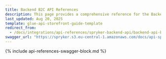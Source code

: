 ```yaml
---
title: Backend B2C API References
description: This page provides a comprehensive reference for the Backend API endpoints present in the Spryker B2C demo Shop by default with the corresponding parameters and data formats.
last_updated: Aug 20, 2025
template: glue-api-storefront-guide-template
redirect_from:
  - /docs/integrations/api-references/spryker-backend-api/backend-api-b2c-demo-shop-reference.html
swagger_url: "https://spryker.s3.eu-central-1.amazonaws.com/docs/api-specs/b2c_backend_api.json"
---
```


{% include api-references-swagger-block.md %}